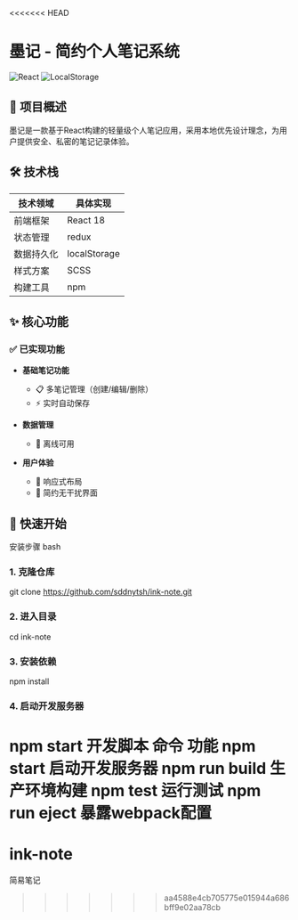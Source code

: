 <<<<<<< HEAD
# 墨记 - 简约个人笔记系统

![React](https://img.shields.io/badge/React-18.2-blue) 
![LocalStorage](https://img.shields.io/badge/Data-LocalStorage-green)

## 📌 项目概述

墨记是一款基于React构建的轻量级个人笔记应用，采用本地优先设计理念，为用户提供安全、私密的笔记记录体验。

## 🛠️ 技术栈

| 技术领域       | 具体实现               |
|----------------|------------------------|
| 前端框架       | React 18              |
| 状态管理       | redux                 |
| 数据持久化     | localStorage          |
| 样式方案       | SCSS                  |
| 构建工具       | npm                   |

## ✨ 核心功能

### ✅ 已实现功能

- **基础笔记功能**
  - 📋 多笔记管理（创建/编辑/删除）
  - ⚡ 实时自动保存

- **数据管理**
  - 🔄 离线可用

- **用户体验**
  - 📱 响应式布局
  - 🎨 简约无干扰界面

## 🚀 快速开始
安装步骤
bash
### 1. 克隆仓库
git clone https://github.com/sddnytsh/ink-note.git

### 2. 进入目录
cd ink-note

### 3. 安装依赖
npm install

### 4. 启动开发服务器
npm start
开发脚本
命令	功能
npm start	启动开发服务器
npm run build	生产环境构建
npm test	运行测试
npm run eject	暴露webpack配置
=======
# ink-note
简易笔记
>>>>>>> aa4588e4cb705775e015944a686bff9e02aa78cb
